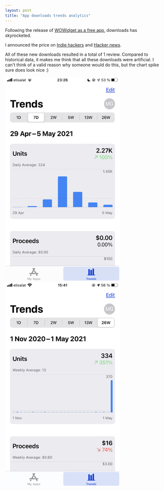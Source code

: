 ```yaml
---
layout: post
title: "App downloads trends analytics"
---
```


<p>
    Following the release of <a href="/2021-05-03-free">WOWidget as a free app</a>, downloads has skyrocketed.
</p>
<p>
    I announced the price on <a href="https://www.indiehackers.com/product/wowidget/wowidget-is-now-free--MZgynETl2zNRhpA1oMi" target="_blank">Indie hackers</a> and <a href="https://news.ycombinator.com/item?id=27022770" target="_blank">Hacker news</a>.
</p>
<p>
    All of these new downloads resulted in a total of 1 review. Compared to historical data, it makes me think that all these downloads were artificial. I can't think of a valid reason why someone would do this, but the chart spike sure does look nice :)
</p>
<p>
    <img src="/assets/2021-05-08/downloads-trends.png" width="375" height="667" alt="Downloads trends">
    <img src="/assets/2021-05-08/downloads-trends-26w.png" width="375" height="667" alt="Downloads trends ">
</p>
